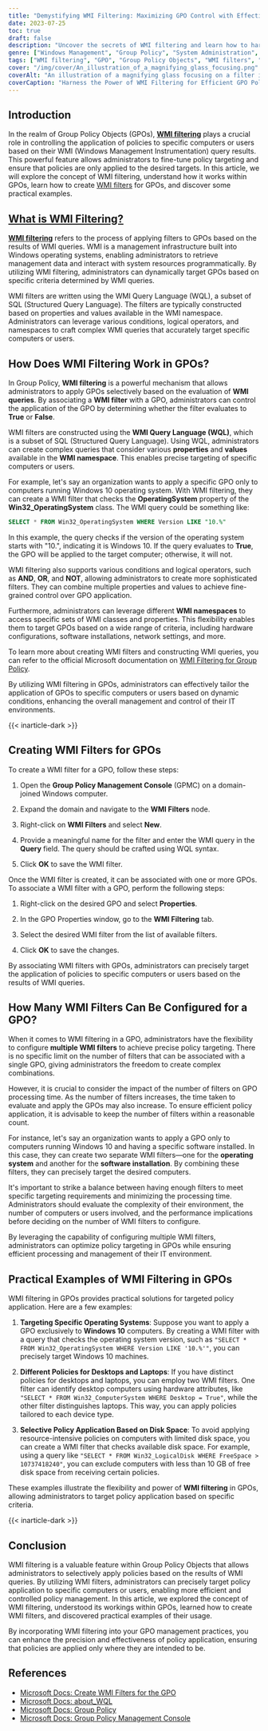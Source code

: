 ```yaml
---
title: "Demystifying WMI Filtering: Maximizing GPO Control with Effective Techniques"
date: 2023-07-25
toc: true
draft: false
description: "Uncover the secrets of WMI filtering and learn how to harness its power to enhance Group Policy Object (GPO) control, with practical examples and best practices."
genre: ["Windows Management", "Group Policy", "System Administration", "Network Management", "IT Infrastructure", "Policy Management", "IT Governance", "IT Automation", "Active Directory", "Security Compliance"]
tags: ["WMI filtering", "GPO", "Group Policy Objects", "WMI filters", "policy targeting", "WMI queries", "Windows Management Instrumentation", "GPO control", "Group Policy Management Console", "WMI Query Language", "policy application", "WQL", "fine-tune policies", "policy management", "system resources", "policy targeting examples", "system administration", "network management", "IT infrastructure management", "IT automation", "active directory management", "security compliance", "policy control techniques", "policy management best practices", "policy filtering", "GPO control strategies", "GPO security", "WMI filtering benefits", "WMI filtering implementation", "WMI filtering best practices"]
cover: "/img/cover/An_illustration_of_a_magnifying_glass_focusing.png"
coverAlt: "An illustration of a magnifying glass focusing on a filter icon, representing the power of WMI filtering in GPOs."
coverCaption: "Harness the Power of WMI Filtering for Efficient GPO Policy Targeting!"
---
```


##  Introduction

In the realm of Group Policy Objects (GPOs), [**WMI filtering**](https://simeononsecurity.com/github/wmi-filters/) plays a crucial role in controlling the application of policies to specific computers or users based on their WMI (Windows Management Instrumentation) query results. This powerful feature allows administrators to fine-tune policy targeting and ensure that policies are only applied to the desired targets. In this article, we will explore the concept of WMI filtering, understand how it works within GPOs, learn how to create [WMI filters](https://simeononsecurity.com/github/wmi-filters/) for GPOs, and discover some practical examples.

## [What is WMI Filtering?](https://simeononsecurity.com/github/wmi-filters/)

[**WMI filtering**](https://simeononsecurity.com/github/wmi-filters/) refers to the process of applying filters to GPOs based on the results of WMI queries. WMI is a management infrastructure built into Windows operating systems, enabling administrators to retrieve management data and interact with system resources programmatically. By utilizing WMI filtering, administrators can dynamically target GPOs based on specific criteria determined by WMI queries.

WMI filters are written using the WMI Query Language (WQL), a subset of SQL (Structured Query Language). The filters are typically constructed based on properties and values available in the WMI namespace. Administrators can leverage various conditions, logical operators, and namespaces to craft complex WMI queries that accurately target specific computers or users.

## How Does WMI Filtering Work in GPOs?

In Group Policy, **WMI filtering** is a powerful mechanism that allows administrators to apply GPOs selectively based on the evaluation of **WMI queries**. By associating a **WMI filter** with a GPO, administrators can control the application of the GPO by determining whether the filter evaluates to **True** or **False**.

WMI filters are constructed using the **WMI Query Language (WQL)**, which is a subset of SQL (Structured Query Language). Using WQL, administrators can create complex queries that consider various **properties** and **values** available in the **WMI namespace**. This enables precise targeting of specific computers or users.

For example, let's say an organization wants to apply a specific GPO only to computers running Windows 10 operating system. With WMI filtering, they can create a WMI filter that checks the **OperatingSystem** property of the **Win32_OperatingSystem** class. The WMI query could be something like:

```sql
SELECT * FROM Win32_OperatingSystem WHERE Version LIKE "10.%"
```

In this example, the query checks if the version of the operating system starts with "10.", indicating it is Windows 10. If the query evaluates to **True**, the GPO will be applied to the target computer; otherwise, it will not.

WMI filtering also supports various conditions and logical operators, such as **AND**, **OR**, and **NOT**, allowing administrators to create more sophisticated filters. They can combine multiple properties and values to achieve fine-grained control over GPO application.

Furthermore, administrators can leverage different **WMI namespaces** to access specific sets of WMI classes and properties. This flexibility enables them to target GPOs based on a wide range of criteria, including hardware configurations, software installations, network settings, and more.

To learn more about creating WMI filters and constructing WMI queries, you can refer to the official Microsoft documentation on [WMI Filtering for Group Policy](https://learn.microsoft.com/en-us/previous-versions/windows/desktop/Policy/filtering-the-scope-of-a-gpo).

By utilizing WMI filtering in GPOs, administrators can effectively tailor the application of GPOs to specific computers or users based on dynamic conditions, enhancing the overall management and control of their IT environments.

{{< inarticle-dark >}}

##  Creating WMI Filters for GPOs

To create a WMI filter for a GPO, follow these steps:

1. Open the **Group Policy Management Console** (GPMC) on a domain-joined Windows computer.

2. Expand the domain and navigate to the **WMI Filters** node.

3. Right-click on **WMI Filters** and select **New**.

4. Provide a meaningful name for the filter and enter the WMI query in the **Query** field. The query should be crafted using WQL syntax.

5. Click **OK** to save the WMI filter.

Once the WMI filter is created, it can be associated with one or more GPOs. To associate a WMI filter with a GPO, perform the following steps:

1. Right-click on the desired GPO and select **Properties**.

2. In the GPO Properties window, go to the **WMI Filtering** tab.

3. Select the desired WMI filter from the list of available filters.

4. Click **OK** to save the changes.

By associating WMI filters with GPOs, administrators can precisely target the application of policies to specific computers or users based on the results of WMI queries.

## How Many WMI Filters Can Be Configured for a GPO?

When it comes to WMI filtering in a GPO, administrators have the flexibility to configure **multiple WMI filters** to achieve precise policy targeting. There is no specific limit on the number of filters that can be associated with a single GPO, giving administrators the freedom to create complex combinations.

However, it is crucial to consider the impact of the number of filters on GPO processing time. As the number of filters increases, the time taken to evaluate and apply the GPOs may also increase. To ensure efficient policy application, it is advisable to keep the number of filters within a reasonable count.

For instance, let's say an organization wants to apply a GPO only to computers running Windows 10 and having a specific software installed. In this case, they can create two separate WMI filters—one for the **operating system** and another for the **software installation**. By combining these filters, they can precisely target the desired computers.

It's important to strike a balance between having enough filters to meet specific targeting requirements and minimizing the processing time. Administrators should evaluate the complexity of their environment, the number of computers or users involved, and the performance implications before deciding on the number of WMI filters to configure.

By leveraging the capability of configuring multiple WMI filters, administrators can optimize policy targeting in GPOs while ensuring efficient processing and management of their IT environment.

## Practical Examples of WMI Filtering in GPOs

WMI filtering in GPOs provides practical solutions for targeted policy application. Here are a few examples:

1. **Targeting Specific Operating Systems**: Suppose you want to apply a GPO exclusively to **Windows 10** computers. By creating a WMI filter with a query that checks the operating system version, such as `"SELECT * FROM Win32_OperatingSystem WHERE Version LIKE '10.%'"`, you can precisely target Windows 10 machines.

2. **Different Policies for Desktops and Laptops**: If you have distinct policies for desktops and laptops, you can employ two WMI filters. One filter can identify desktop computers using hardware attributes, like `"SELECT * FROM Win32_ComputerSystem WHERE Desktop = True"`, while the other filter distinguishes laptops. This way, you can apply policies tailored to each device type.

3. **Selective Policy Application Based on Disk Space**: To avoid applying resource-intensive policies on computers with limited disk space, you can create a WMI filter that checks available disk space. For example, using a query like `"SELECT * FROM Win32_LogicalDisk WHERE FreeSpace > 10737418240"`, you can exclude computers with less than 10 GB of free disk space from receiving certain policies.

These examples illustrate the flexibility and power of **WMI filtering** in GPOs, allowing administrators to target policy application based on specific criteria.

{{< inarticle-dark >}}

##  Conclusion

WMI filtering is a valuable feature within Group Policy Objects that allows administrators to selectively apply policies based on the results of WMI queries. By utilizing WMI filters, administrators can precisely target policy application to specific computers or users, enabling more efficient and controlled policy management. In this article, we explored the concept of WMI filtering, understood its workings within GPOs, learned how to create WMI filters, and discovered practical examples of their usage.

By incorporating WMI filtering into your GPO management practices, you can enhance the precision and effectiveness of policy application, ensuring that policies are applied only where they are intended to be.

##  References

- [Microsoft Docs: Create WMI Filters for the GPO](https://learn.microsoft.com/en-us/windows/security/operating-system-security/network-security/windows-firewall/create-wmi-filters-for-the-gpo)
- [Microsoft Docs: about_WQL](https://learn.microsoft.com/en-us/powershell/module/microsoft.powershell.core/about/about_wql?view=powershell-5.1)
- [Microsoft Docs: Group Policy](https://learn.microsoft.com/en-us/previous-versions/windows/desktop/policy/group-policy-objects)
- [Microsoft Docs: Group Policy Management Console](https://learn.microsoft.com/en-us/previous-versions/windows/it-pro/windows-server-2012-R2-and-2012/dn265969(v=ws.11))
